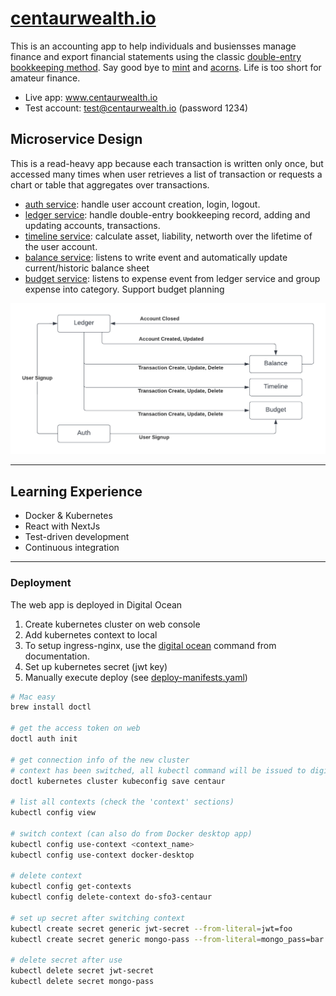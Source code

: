 # [centaurwealth.io](http://www.centaurwealth.io)

This is an accounting app to help individuals and busiensses manage finance and export financial statements using the classic [double-entry bookkeeping method](https://en.wikipedia.org/wiki/Double-entry_bookkeeping). Say good bye to [mint](mint.com) and [acorns](acorns.com). Life is too short for amateur finance.

- Live app: www.centaurwealth.io
- Test account: test@centaurwealth.io (password 1234)

## Microservice Design

This is a read-heavy app because each transaction is written only once, but accessed many times when user retrieves a list of transaction or requests a chart or table that aggregates over transactions.

- [auth service](./auth/): handle user account creation, login, logout.
- [ledger service](./ledger/): handle double-entry bookkeeping record, adding and updating accounts, transactions.
- [timeline service](./timeline/): calculate asset, liability, networth over the lifetime of the user account.
- [balance service](./balance/): listens to write event and automatically update current/historic balance sheet
- [budget service](./budget/): listens to expense event from ledger service and group expense into category. Support budget planning

![alt-text](./.github/markdown/event_flow.png)

---

## Learning Experience

- Docker & Kubernetes
- React with NextJs
- Test-driven development
- Continuous integration

---

### Deployment

The web app is deployed in Digital Ocean

1. Create kubernetes cluster on web console
2. Add kubernetes context to local
3. To setup ingress-nginx, use the [digital ocean](https://kubernetes.github.io/ingress-nginx/deploy/#digital-ocean) command from documentation.
4. Set up kubernetes secret (jwt key)
5. Manually execute deploy (see [deploy-manifests.yaml](./.github/workflows/deploy-manifests.yaml))

```bash
# Mac easy
brew install doctl

# get the access token on web
doctl auth init

# get connection info of the new cluster
# context has been switched, all kubectl command will be issued to digital ocean
doctl kubernetes cluster kubeconfig save centaur

# list all contexts (check the 'context' sections)
kubectl config view

# switch context (can also do from Docker desktop app)
kubectl config use-context <context_name>
kubectl config use-context docker-desktop

# delete context
kubectl config get-contexts
kubectl config delete-context do-sfo3-centaur

# set up secret after switching context
kubectl create secret generic jwt-secret --from-literal=jwt=foo
kubectl create secret generic mongo-pass --from-literal=mongo_pass=bar

# delete secret after use
kubectl delete secret jwt-secret
kubectl delete secret mongo-pass
```
